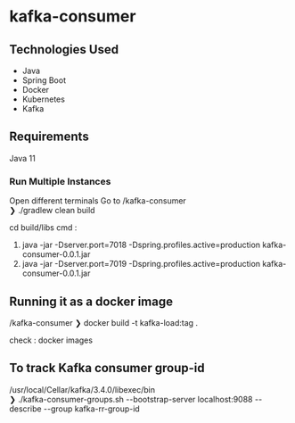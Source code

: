 # kafka-consumer


## Technologies Used

- Java
- Spring Boot
- Docker
- Kubernetes
- Kafka

## Requirements
Java 11


### Run Multiple Instances
Open different terminals
Go to /kafka-consumer                                                                                                                        
❯ ./gradlew clean build

cd build/libs
cmd : 
1. java -jar -Dserver.port=7018 -Dspring.profiles.active=production kafka-consumer-0.0.1.jar
2. java -jar -Dserver.port=7019 -Dspring.profiles.active=production kafka-consumer-0.0.1.jar


## Running it as a docker image
/kafka-consumer
❯ docker build -t kafka-load:tag .

check : docker images

## To track Kafka consumer group-id

/usr/local/Cellar/kafka/3.4.0/libexec/bin                                                                                       
❯ ./kafka-consumer-groups.sh --bootstrap-server localhost:9088 --describe --group kafka-rr-group-id

